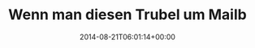 ---
retweeted: false
source: <a href="http://mvilla.it/fenix" rel="nofollow">Fenix for Android</a>
entities:
  hashtags: []
  symbols: []
  user_mentions: []
  urls: []
display_text_range:
- '0'
- '117'
favorite_count: '6'
id_str: '502334592440086529'
truncated: false
retweet_count: '2'
id: '502334592440086529'
created_at: Thu Aug 21 06:01:14 +0000 2014
favorited: false
full_text: Wenn man diesen Trubel um Mailbox.app so nachverfolgt, bekommt man den
  Eindruck Snowden sitzt gerade umsonst im Exil.
lang: de
tags:
- pesos:twitter
date: '2014-08-21T06:01:14+00:00'
src: https://twitter.com/bascht/status/502334592440086529
original_url: https://twitter.com/bascht/status/502334592440086529
type: twitter_tweet
text: Wenn man diesen Trubel um Mailbox.app so nachverfolgt, bekommt man den Eindruck
  Snowden sitzt gerade umsonst im Exil.
title: Wenn man diesen Trubel um Mailb

---